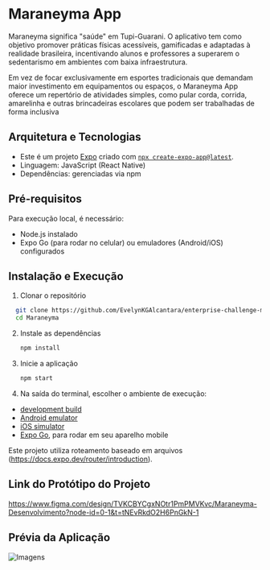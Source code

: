 # Maraneyma App

Maraneyma significa "saúde" em Tupi-Guarani. O aplicativo tem como objetivo promover práticas físicas acessíveis, gamificadas e adaptadas à realidade brasileira, incentivando alunos e professores a superarem o sedentarismo em ambientes com baixa infraestrutura.

Em vez de focar exclusivamente em esportes tradicionais que demandam maior investimento em equipamentos ou espaços, o Maraneyma App oferece um repertório de atividades simples, como pular corda, corrida, amarelinha e outras brincadeiras escolares que podem ser trabalhadas de forma inclusiva

## Arquitetura e Tecnologias

- Este é um projeto [Expo](https://expo.dev) criado com [`npx create-expo-app@latest`](https://docs.expo.dev/get-started/create-a-project/).
- Linguagem: JavaScript (React Native)
- Dependências: gerenciadas via npm

## Pré-requisitos

Para execução local, é necessário:

- Node.js instalado
- Expo Go (para rodar no celular) ou emuladores (Android/iOS) configurados

## Instalação e Execução

1. Clonar o repositório

```bash
  git clone https://github.com/EvelynKGAlcantara/enterprise-challenge-maraneyma-app.git
  cd Maraneyma
```

2. Instale as dependências

   ```bash
   npm install
   ```

3. Inicie a aplicação

   ```bash
   npm start
   ```

4. Na saída do terminal, escolher o ambiente de execução:

- [development build](https://docs.expo.dev/develop/development-builds/introduction/)
- [Android emulator](https://docs.expo.dev/workflow/android-studio-emulator/)
- [iOS simulator](https://docs.expo.dev/workflow/ios-simulator/)
- [Expo Go](https://expo.dev/go), para rodar em seu aparelho mobile

Este projeto utiliza roteamento baseado em arquivos (https://docs.expo.dev/router/introduction).

## Link do Protótipo do Projeto

https://www.figma.com/design/TVKCBYCgxNOtr1PmPMVKvc/Maraneyma-Desenvolvimento?node-id=0-1&t=tNEvRkdO2H6PnGkN-1

## Prévia da Aplicação

![Imagens]("../Maraneyma/assets/images/corrida.png")
